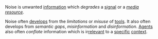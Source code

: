 Noise is unwanted [information](https://github.com/gcassel/Modular-Organization-Terminology/blob/master/terms/information.md) which *degrades* a [signal](https://github.com/gcassel/Modular-Organization-Terminology/blob/master/terms/signal.md) or a *[media](https://github.com/gcassel/Modular-Organization-Terminology/blob/master/terms/media.md) [resource](https://github.com/gcassel/Modular-Organization-Terminology/blob/master/terms/resource.md)*.

Noise often [develops](https://github.com/gcassel/Modular-Organization-Terminology/blob/master/terms/develop.md) from the *limitations* or *misuse* of [tools](https://github.com/gcassel/Modular-Organization-Terminology/blob/master/terms/tool.md).  It also often develops from  *semantic gaps*, *misinformation* and *disinformation*.  [Agents](https://github.com/gcassel/Modular-Organization-Terminology/blob/master/terms/agent.md) also often *conflate* information which is ir[relevant](https://github.com/gcassel/Modular-Organization-Terminology/blob/master/terms/relevance.md) to a [specific](https://github.com/gcassel/Modular-Organization-Terminology/blob/master/terms/specific.md) [context](https://github.com/gcassel/Modular-Organization-Terminology/blob/master/terms/context.md).

